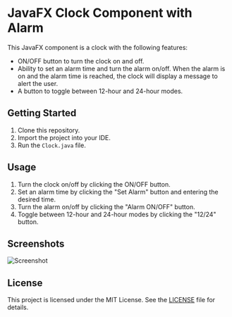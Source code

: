 # JavaFX Clock Component with Alarm

This JavaFX component is a clock with the following features:

- ON/OFF button to turn the clock on and off.
- Ability to set an alarm time and turn the alarm on/off. When the alarm is on and the alarm time is reached, the clock will display a message to alert the user.
- A button to toggle between 12-hour and 24-hour modes.

## Getting Started

1. Clone this repository.
2. Import the project into your IDE.
3. Run the `Clock.java` file.

## Usage

1. Turn the clock on/off by clicking the ON/OFF button.
2. Set an alarm time by clicking the "Set Alarm" button and entering the desired time.
3. Turn the alarm on/off by clicking the "Alarm ON/OFF" button.
4. Toggle between 12-hour and 24-hour modes by clicking the "12/24" button.

## Screenshots

![Screenshot](https://i.ibb.co/3yT7jBd/SS1.png)


## License

This project is licensed under the MIT License. See the [LICENSE](https://opensource.org/license/mit/) file for details.

